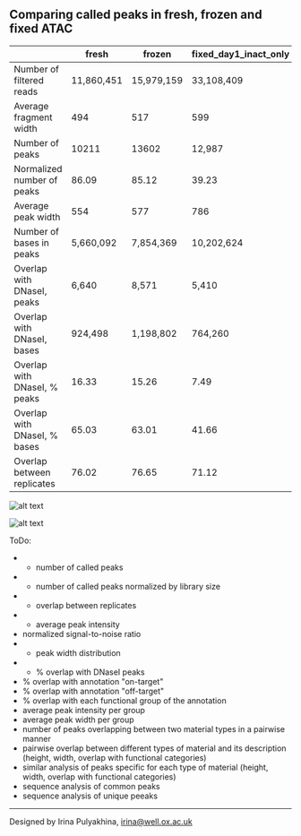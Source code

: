 Comparing called peaks in fresh, frozen and fixed ATAC
----------------------------------



|    | fresh | frozen | fixed_day1_inact_only | fixed_day1_inact_decrosslink | fixed_day3_inact_decrosslink | fixed_day7_inact_decrosslink |
| -- | ----- | ------ | --------------------- | ---------------------------- | ---------------------------- | ---------------------------- |
| Number of filtered reads | 11,860,451 | 15,979,159 | 33,108,409 | 26,462,788 | 36,800,607 | 49,502,051 |
| Average fragment width | 494 | 517 | 599 | 640 | 376 | 381 |
| Number of peaks | 10211 | 13602 | 12,987 | 12,949 | 2,043 | 945 |
| Normalized number of peaks | 86.09 | 85.12 | 39.23 | 48.93 | 5.55 | 1.91 |
| Average peak width | 554 | 577 | 786 | 799 | 669 | 672 |
| Number of bases in peaks | 5,660,092 | 7,854,369 | 10,202,624 | 10,349,877 | 1,366,587 | 635,152 |
| Overlap with DNaseI, peaks | 6,640 | 8,571 | 5,410 | 5,275 | 974 | 69 |
| Overlap with DNaseI, bases | 924,498 | 1,198,802 | 764,260 | 748,556 | 130,493 | 9,271 |
| Overlap with DNaseI, % peaks | 16.33 | 15.26 | 7.49 | 7.23 | 9.55 | 1.46 |
| Overlap with DNaseI, % bases | 65.03 | 63.01 | 41.66 | 40.74 | 47.67 | 7.3 |
| Overlap between replicates | 76.02 | 76.65 | 71.12 | 71.76 | 48.09 | 35.05 |


![alt text](https://github.com/jknightlab/ATACseq_pipeline/blob/master/Core_manuscript/FSeq_compare_samples/peak_width_distr.png)

![alt text](https://github.com/jknightlab/ATACseq_pipeline/blob/master/Core_manuscript/FSeq_compare_samples/peak_intensity.png)


ToDo:

- + number of called peaks
- + number of called peaks normalized by library size
- + overlap between replicates
- + average peak intensity
- normalized signal-to-noise ratio
- + peak width distribution
- + % overlap with DNaseI peaks
- % overlap with annotation "on-target"
- % overlap with annotation "off-target"
- % overlap with each functional group of the annotation
- average peak intensity per group
- average peak width per group
- number of peaks overlapping between two material types in a pairwise manner
- pairwise overlap between different types of material and its description (height, width, overlap with functional categories)
- similar analysis of peaks specific for each type of material (height, width, overlap with functional categories)
- sequence analysis of common peaks
- sequence analysis of unique peeaks

-------------------------
Designed by Irina Pulyakhina, irina@well.ox.ac.uk
